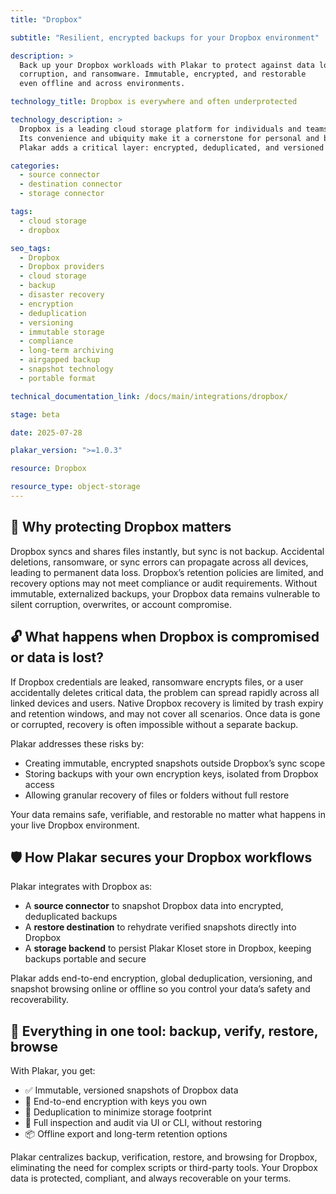 ```yaml
---
title: "Dropbox"

subtitle: "Resilient, encrypted backups for your Dropbox environment"

description: >
  Back up your Dropbox workloads with Plakar to protect against data loss,
  corruption, and ransomware. Immutable, encrypted, and restorable
  even offline and across environments.

technology_title: Dropbox is everywhere and often underprotected

technology_description: >
  Dropbox is a leading cloud storage platform for individuals and teams, enabling seamless file sync, sharing, and collaboration across devices.
  Its convenience and ubiquity make it a cornerstone for personal and business data, but native Dropbox features do not guarantee true backup, immutability, or protection against sophisticated threats.
  Plakar adds a critical layer: encrypted, deduplicated, and versioned snapshots of your Dropbox, stored wherever you choose, ensuring resilience against deletion, corruption, and unauthorized access.

categories:
  - source connector
  - destination connector
  - storage connector

tags:
  - cloud storage
  - dropbox

seo_tags:
  - Dropbox
  - Dropbox providers
  - cloud storage
  - backup
  - disaster recovery
  - encryption
  - deduplication
  - versioning
  - immutable storage
  - compliance
  - long-term archiving
  - airgapped backup
  - snapshot technology
  - portable format

technical_documentation_link: /docs/main/integrations/dropbox/

stage: beta

date: 2025-07-28

plakar_version: ">=1.0.3"

resource: Dropbox

resource_type: object-storage
---
```


## 🧠 Why protecting Dropbox matters

Dropbox syncs and shares files instantly, but sync is not backup. Accidental deletions, ransomware, or sync errors can propagate across all devices, leading to permanent data loss. Dropbox’s retention policies are limited, and recovery options may not meet compliance or audit requirements. Without immutable, externalized backups, your Dropbox data remains vulnerable to silent corruption, overwrites, or account compromise.

## 🔓 What happens when Dropbox is compromised or data is lost?

If Dropbox credentials are leaked, ransomware encrypts files, or a user accidentally deletes critical data, the problem can spread rapidly across all linked devices and users. Native Dropbox recovery is limited by trash expiry and retention windows, and may not cover all scenarios. Once data is gone or corrupted, recovery is often impossible without a separate backup.

Plakar addresses these risks by:

- Creating immutable, encrypted snapshots outside Dropbox’s sync scope
- Storing backups with your own encryption keys, isolated from Dropbox access
- Allowing granular recovery of files or folders without full restore

Your data remains safe, verifiable, and restorable no matter what happens in your live Dropbox environment.

## 🛡️ How Plakar secures your Dropbox workflows

Plakar integrates with Dropbox as:

- A **source connector** to snapshot Dropbox data into encrypted, deduplicated backups
- A **restore destination** to rehydrate verified snapshots directly into Dropbox
- A **storage backend** to persist Plakar Kloset store in Dropbox, keeping backups portable and secure

Plakar adds end-to-end encryption, global deduplication, versioning, and snapshot browsing online or offline so you control your data’s safety and recoverability.

## 🧰 Everything in one tool: backup, verify, restore, browse

With Plakar, you get:

- ✅ Immutable, versioned snapshots of Dropbox data
- 🔐 End-to-end encryption with keys you own
- 🧠 Deduplication to minimize storage footprint
- 🔎 Full inspection and audit via UI or CLI, without restoring
- 📦 Offline export and long-term retention options

Plakar centralizes backup, verification, restore, and browsing for Dropbox, eliminating the need for complex scripts or third-party tools. Your Dropbox data is protected, compliant, and always recoverable on your terms.
